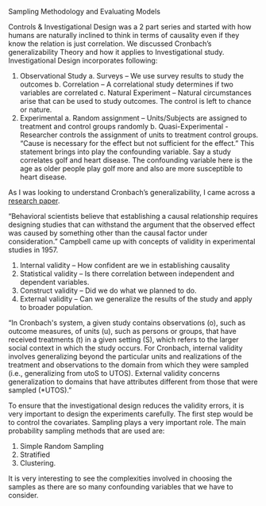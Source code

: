 Sampling Methodology and Evaluating Models

Controls & Investigational Design was a 2 part series and started with how humans are naturally inclined to think in terms of causality even if they know the relation is just correlation. We discussed Cronbach’s generalizability Theory and how it applies to Investigational study. Investigational Design incorporates following:
1.	Observational Study
a.	Surveys – We use survey results to study the outcomes 
b.	Correlation – A correlational study determines if two variables are correlated
c.	Natural Experiment – Natural circumstances arise that can be used to study outcomes. The control is left to chance or nature.
2.	Experimental
a.	Random assignment – Units/Subjects are assigned to treatment and control groups randomly 
b.	Quasi-Experimental  - Researcher controls the assignment of units to treatment control groups. 
“Cause is necessary for the effect but not sufficient for the effect.” This statement brings into play the confounding variable. Say a study correlates golf and heart disease. The confounding variable here is the age as older people play golf more and also are more susceptible to heart disease. 

As I was looking to understand Cronbach’s generalizability, I came across a [research paper](http://psych.colorado.edu/~willcutt/pdfs/Albright_2000.pdf).

“Behavioral scientists believe that establishing a causal relationship requires designing studies that can withstand the argument that the observed effect was caused by something other than the causal factor under consideration.”
Campbell came up with concepts of validity in experimental studies in 1957.
1.	Internal validity – How confident are we in establishing causality
2.	Statistical validity – Is there correlation between independent and dependent variables.
3.	Construct validity – Did we do what we planned to do. 
4.	External validity – Can we generalize the results of the study and apply to broader population.

“In Cronbach's system, a given study contains observations (o), such as outcome measures, of units (u), such as persons or groups, that have received treatments (t) in a given setting (S), which refers to the larger social context in which the study occurs. For Cronbach, internal validity involves generalizing beyond the particular units and realizations of the treatment and observations to the domain from which they were sampled (i.e., generalizing from utoS to UTOS). External validity concerns generalization to domains that have attributes different from those that were sampled (*UTOS).”

To ensure that the investigational design reduces the validity errors, it is very important to design the experiments carefully. The first step would be to control the covariates. Sampling plays a very important role. The main probability sampling methods that are used are:
1.	Simple Random Sampling
2.	Stratified
3.	Clustering. 

It is very interesting to see the complexities involved in choosing the samples as there are so many confounding variables that we have to consider.

